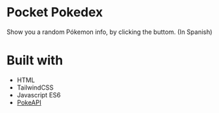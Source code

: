# Pocket Pokedex
Show you a random Pókemon info, by clicking the buttom.
(In Spanish)

# Built with
- HTML
- TailwindCSS
- Javascript ES6
- [PokeAPI](https://pokeapi.co/)